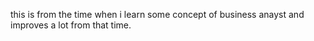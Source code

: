 this is from the time when i learn some concept of business anayst and improves a lot from that time.
